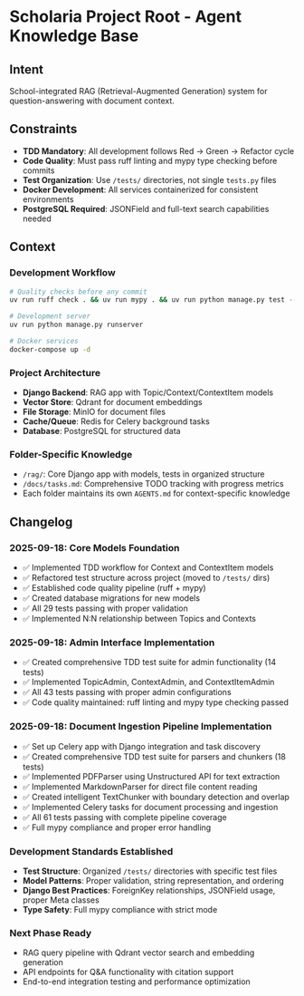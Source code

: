 # Scholaria Project Root - Agent Knowledge Base

## Intent

School-integrated RAG (Retrieval-Augmented Generation) system for question-answering with document context.

## Constraints

- **TDD Mandatory**: All development follows Red → Green → Refactor cycle
- **Code Quality**: Must pass ruff linting and mypy type checking before commits
- **Test Organization**: Use `/tests/` directories, not single `tests.py` files
- **Docker Development**: All services containerized for consistent environments
- **PostgreSQL Required**: JSONField and full-text search capabilities needed

## Context

### Development Workflow

```bash
# Quality checks before any commit
uv run ruff check . && uv run mypy . && uv run python manage.py test --settings=core.test_settings

# Development server
uv run python manage.py runserver

# Docker services
docker-compose up -d
```

### Project Architecture

- **Django Backend**: RAG app with Topic/Context/ContextItem models
- **Vector Store**: Qdrant for document embeddings
- **File Storage**: MinIO for document files
- **Cache/Queue**: Redis for Celery background tasks
- **Database**: PostgreSQL for structured data

### Folder-Specific Knowledge

- `/rag/`: Core Django app with models, tests in organized structure
- `/docs/tasks.md`: Comprehensive TODO tracking with progress metrics
- Each folder maintains its own `AGENTS.md` for context-specific knowledge

## Changelog

### 2025-09-18: Core Models Foundation

- ✅ Implemented TDD workflow for Context and ContextItem models
- ✅ Refactored test structure across project (moved to `/tests/` dirs)
- ✅ Established code quality pipeline (ruff + mypy)
- ✅ Created database migrations for new models
- ✅ All 29 tests passing with proper validation
- ✅ Implemented N:N relationship between Topics and Contexts

### 2025-09-18: Admin Interface Implementation

- ✅ Created comprehensive TDD test suite for admin functionality (14 tests)
- ✅ Implemented TopicAdmin, ContextAdmin, and ContextItemAdmin
- ✅ All 43 tests passing with proper admin configurations
- ✅ Code quality maintained: ruff linting and mypy type checking passed

### 2025-09-18: Document Ingestion Pipeline Implementation

- ✅ Set up Celery app with Django integration and task discovery
- ✅ Created comprehensive TDD test suite for parsers and chunkers (18 tests)
- ✅ Implemented PDFParser using Unstructured API for text extraction
- ✅ Implemented MarkdownParser for direct file content reading
- ✅ Created intelligent TextChunker with boundary detection and overlap
- ✅ Implemented Celery tasks for document processing and ingestion
- ✅ All 61 tests passing with complete pipeline coverage
- ✅ Full mypy compliance and proper error handling

### Development Standards Established

- **Test Structure**: Organized `/tests/` directories with specific test files
- **Model Patterns**: Proper validation, string representation, and ordering
- **Django Best Practices**: ForeignKey relationships, JSONField usage, proper Meta classes
- **Type Safety**: Full mypy compliance with strict mode

### Next Phase Ready

- RAG query pipeline with Qdrant vector search and embedding generation
- API endpoints for Q&A functionality with citation support
- End-to-end integration testing and performance optimization
